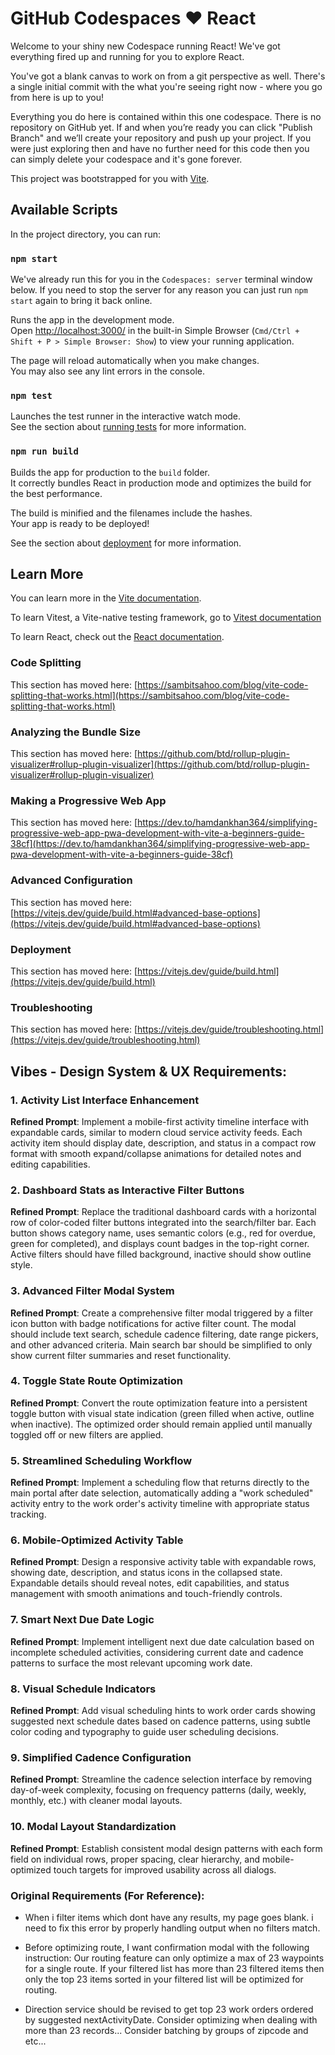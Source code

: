 # GitHub Codespaces ♥️ React

Welcome to your shiny new Codespace running React! We've got everything fired up and running for you to explore React.

You've got a blank canvas to work on from a git perspective as well. There's a single initial commit with the what you're seeing right now - where you go from here is up to you!

Everything you do here is contained within this one codespace. There is no repository on GitHub yet. If and when you’re ready you can click "Publish Branch" and we’ll create your repository and push up your project. If you were just exploring then and have no further need for this code then you can simply delete your codespace and it's gone forever.

This project was bootstrapped for you with [Vite](https://vitejs.dev/).

## Available Scripts

In the project directory, you can run:

### `npm start`

We've already run this for you in the `Codespaces: server` terminal window below. If you need to stop the server for any reason you can just run `npm start` again to bring it back online.

Runs the app in the development mode.\
Open [http://localhost:3000/](http://localhost:3000/) in the built-in Simple Browser (`Cmd/Ctrl + Shift + P > Simple Browser: Show`) to view your running application.

The page will reload automatically when you make changes.\
You may also see any lint errors in the console.

### `npm test`

Launches the test runner in the interactive watch mode.\
See the section about [running tests](https://facebook.github.io/create-react-app/docs/running-tests) for more information.

### `npm run build`

Builds the app for production to the `build` folder.\
It correctly bundles React in production mode and optimizes the build for the best performance.

The build is minified and the filenames include the hashes.\
Your app is ready to be deployed!

See the section about [deployment](https://facebook.github.io/create-react-app/docs/deployment) for more information.

## Learn More

You can learn more in the [Vite documentation](https://vitejs.dev/guide/).

To learn Vitest, a Vite-native testing framework, go to [Vitest documentation](https://vitest.dev/guide/)

To learn React, check out the [React documentation](https://reactjs.org/).

### Code Splitting

This section has moved here: [https://sambitsahoo.com/blog/vite-code-splitting-that-works.html](https://sambitsahoo.com/blog/vite-code-splitting-that-works.html)

### Analyzing the Bundle Size

This section has moved here: [https://github.com/btd/rollup-plugin-visualizer#rollup-plugin-visualizer](https://github.com/btd/rollup-plugin-visualizer#rollup-plugin-visualizer)

### Making a Progressive Web App

This section has moved here: [https://dev.to/hamdankhan364/simplifying-progressive-web-app-pwa-development-with-vite-a-beginners-guide-38cf](https://dev.to/hamdankhan364/simplifying-progressive-web-app-pwa-development-with-vite-a-beginners-guide-38cf)

### Advanced Configuration

This section has moved here: [https://vitejs.dev/guide/build.html#advanced-base-options](https://vitejs.dev/guide/build.html#advanced-base-options)

### Deployment

This section has moved here: [https://vitejs.dev/guide/build.html](https://vitejs.dev/guide/build.html)

### Troubleshooting

This section has moved here: [https://vitejs.dev/guide/troubleshooting.html](https://vitejs.dev/guide/troubleshooting.html)


## Vibes - Design System & UX Requirements:

### 1. Activity List Interface Enhancement
**Refined Prompt**: Implement a mobile-first activity timeline interface with expandable cards, similar to modern cloud service activity feeds. Each activity item should display date, description, and status in a compact row format with smooth expand/collapse animations for detailed notes and editing capabilities.

### 2. Dashboard Stats as Interactive Filter Buttons
**Refined Prompt**: Replace the traditional dashboard cards with a horizontal row of color-coded filter buttons integrated into the search/filter bar. Each button shows category name, uses semantic colors (e.g., red for overdue, green for completed), and displays count badges in the top-right corner. Active filters should have filled background, inactive should show outline style.

### 3. Advanced Filter Modal System
**Refined Prompt**: Create a comprehensive filter modal triggered by a filter icon button with badge notifications for active filter count. The modal should include text search, schedule cadence filtering, date range pickers, and other advanced criteria. Main search bar should be simplified to only show current filter summaries and reset functionality.

### 4. Toggle State Route Optimization
**Refined Prompt**: Convert the route optimization feature into a persistent toggle button with visual state indication (green filled when active, outline when inactive). The optimized order should remain applied until manually toggled off or new filters are applied.

### 5. Streamlined Scheduling Workflow
**Refined Prompt**: Implement a scheduling flow that returns directly to the main portal after date selection, automatically adding a "work scheduled" activity entry to the work order's activity timeline with appropriate status tracking.

### 6. Mobile-Optimized Activity Table
**Refined Prompt**: Design a responsive activity table with expandable rows, showing date, description, and status icons in the collapsed state. Expandable details should reveal notes, edit capabilities, and status management with smooth animations and touch-friendly controls.

### 7. Smart Next Due Date Logic
**Refined Prompt**: Implement intelligent next due date calculation based on incomplete scheduled activities, considering current date and cadence patterns to surface the most relevant upcoming work date.

### 8. Visual Schedule Indicators
**Refined Prompt**: Add visual scheduling hints to work order cards showing suggested next schedule dates based on cadence patterns, using subtle color coding and typography to guide user scheduling decisions.

### 9. Simplified Cadence Configuration
**Refined Prompt**: Streamline the cadence selection interface by removing day-of-week complexity, focusing on frequency patterns (daily, weekly, monthly, etc.) with cleaner modal layouts.

### 10. Modal Layout Standardization
**Refined Prompt**: Establish consistent modal design patterns with each form field on individual rows, proper spacing, clear hierarchy, and mobile-optimized touch targets for improved usability across all dialogs.

### Original Requirements (For Reference):

- When i filter items which dont have any results, my page goes blank.  i need to fix this error by properly handling output when no filters match.

- Before optimizing route, I want confirmation modal with the following instruction:  Our routing feature can only optimize a max of 23 waypoints for a single route.  If your filtered list has more than 23 filtered items then only the top 23 items sorted in your filtered list will be optimized for routing.

- Direction service should be revised to get top 23 work orders ordered by suggested nextActivityDate.  Consider optimizing when dealing with more than 23 records...  Consider batching by groups of zipcode and etc...
